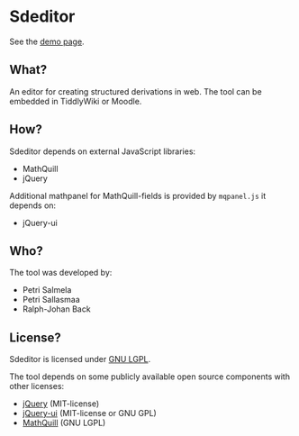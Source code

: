 Sdeditor
==============

See the [demo page](http://e-math.github.com/sdeditor).

What?
-----
An editor for creating structured derivations in web. The tool can be
embedded in TiddlyWiki or Moodle.

How?
----

Sdeditor depends on external JavaScript libraries:
* MathQuill
* jQuery

Additional mathpanel for MathQuill-fields is provided by `mqpanel.js` it depends on:
* jQuery-ui

Who?
----
The tool was developed by:
* Petri Salmela
* Petri Sallasmaa
* Ralph-Johan Back

License?
--------
Sdeditor is licensed under [GNU LGPL](http://www.gnu.org/licenses/lgpl.html).

The tool depends on some publicly available open source components with other licenses:
* [jQuery](http://jquery.com) (MIT-license)
* [jQuery-ui](http://jqueryui.com) (MIT-license or GNU GPL)
* [MathQuill](http://mathquill.com/) (GNU LGPL)
